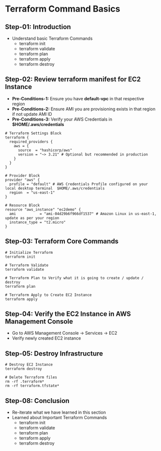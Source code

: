 # Terraform Command Basics

## Step-01: Introduction

- Understand basic Terraform Commands
  - terraform init
  - terraform validate
  - terraform plan
  - terraform apply
  - terraform destroy

## Step-02: Review terraform manifest for EC2 Instance

- **Pre-Conditions-1:** Ensure you have **default-vpc** in that respective region
- **Pre-Conditions-2:** Ensure AMI you are provisioning exists in that region if not update AMI ID
- **Pre-Conditions-3:** Verify your AWS Credentials in **$HOME/.aws/credentials**

```t
# Terraform Settings Block
terraform {
  required_providers {
    aws = {
      source  = "hashicorp/aws"
      version = "~> 3.21" # Optional but recommended in production
    }
  }
}

# Provider Block
provider "aws" {
  profile = "default" # AWS Credentials Profile configured on your local desktop terminal  $HOME/.aws/credentials
  region  = "us-east-1"
}

# Resource Block
resource "aws_instance" "ec2demo" {
  ami           = "ami-04d29b6f966df1537" # Amazon Linux in us-east-1, update as per your region
  instance_type = "t2.micro"
}
```

## Step-03: Terraform Core Commands

```t
# Initialize Terraform
terraform init

# Terraform Validate
terraform validate

# Terraform Plan to Verify what it is going to create / update / destroy
terraform plan

# Terraform Apply to Create EC2 Instance
terraform apply
```

## Step-04: Verify the EC2 Instance in AWS Management Console

- Go to AWS Management Console -> Services -> EC2
- Verify newly created EC2 instance

## Step-05: Destroy Infrastructure

```t
# Destroy EC2 Instance
terraform destroy

# Delete Terraform files
rm -rf .terraform*
rm -rf terraform.tfstate*
```

## Step-08: Conclusion

- Re-iterate what we have learned in this section
- Learned about Important Terraform Commands
  - terraform init
  - terraform validate
  - terraform plan
  - terraform apply
  - terraform destroy
